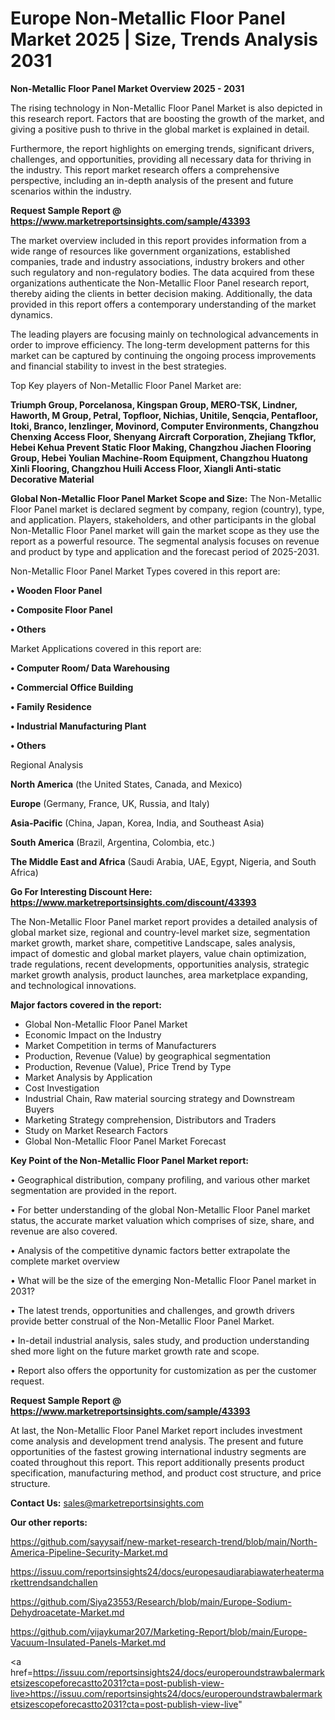 # Europe Non-Metallic Floor Panel Market 2025 | Size, Trends Analysis 2031

<Strong> Non-Metallic Floor Panel Market Overview 2025 - 2031</strong>

The rising technology in Non-Metallic Floor Panel Market is also depicted in this research report. Factors that are boosting the growth of the market, and giving a positive push to thrive in the global market is explained in detail.

Furthermore, the report highlights on emerging trends, significant drivers, challenges, and opportunities, providing all necessary data for thriving in the industry. This report market research offers a comprehensive perspective, including an in-depth analysis of the present and future scenarios within the industry.

<strong>Request Sample Report @ <a href=https://www.marketreportsinsights.com/sample/43393>https://www.marketreportsinsights.com/sample/43393</a></strong>

The market overview included in this report provides information from a wide range of resources like government organizations, established companies, trade and industry associations, industry brokers and other such regulatory and non-regulatory bodies. The data acquired from these organizations authenticate the Non-Metallic Floor Panel research report, thereby aiding the clients in better decision making. Additionally, the data provided in this report offers a contemporary understanding of the market dynamics.

The leading players are focusing mainly on technological advancements in order to improve efficiency. The long-term development patterns for this market can be captured by continuing the ongoing process improvements and financial stability to invest in the best strategies.

Top Key players of Non-Metallic Floor Panel Market are:

<strong>Triumph Group, Porcelanosa, Kingspan Group, MERO-TSK, Lindner, Haworth, M Group, Petral, Topfloor, Nichias, Unitile, Senqcia, Pentafloor, Itoki, Branco, lenzlinger, Movinord, Computer Environments, Changzhou Chenxing Access Floor, Shenyang Aircraft Corporation, Zhejiang Tkflor, Hebei Kehua Prevent Static Floor Making, Changzhou Jiachen Flooring Group, Hebei Youlian Machine-Room Equipment, Changzhou Huatong Xinli Flooring, Changzhou Huili Access Floor, Xiangli Anti-static Decorative Material</strong>

<strong><b>Global Non-Metallic Floor Panel Market Scope and Size:</b></strong>
The Non-Metallic Floor Panel market is declared segment by company, region (country), type, and application. Players, stakeholders, and other participants in the global Non-Metallic Floor Panel market will gain the market scope as they use the report as a powerful resource. The segmental analysis focuses on revenue and product by type and application and the forecast period of 2025-2031.

Non-Metallic Floor Panel Market Types covered in this report are:

<strong>•  Wooden Floor Panel

•  Composite Floor Panel

•  Others</strong>

Market Applications covered in this report are:

<strong>•  Computer Room/ Data Warehousing

•  Commercial Office Building

•  Family Residence

•  Industrial Manufacturing Plant

•  Others</strong> 

Regional Analysis

<strong>North America</strong> (the United States, Canada, and Mexico)

<strong>Europe</strong> (Germany, France, UK, Russia, and Italy)

<strong>Asia-Pacific</strong> (China, Japan, Korea, India, and Southeast Asia)

<strong>South America</strong> (Brazil, Argentina, Colombia, etc.)

<strong>The Middle East and Africa</strong> (Saudi Arabia, UAE, Egypt, Nigeria, and South Africa)

<strong>Go For Interesting Discount Here: <a href=https://www.marketreportsinsights.com/discount/43393>https://www.marketreportsinsights.com/discount/43393</a></strong>

The Non-Metallic Floor Panel market report provides a detailed analysis of global market size, regional and country-level market size, segmentation market growth, market share, competitive Landscape, sales analysis, impact of domestic and global market players, value chain optimization, trade regulations, recent developments, opportunities analysis, strategic market growth analysis, product launches, area marketplace expanding, and technological innovations.

<strong><b>Major factors covered in the report:</b></strong>
<ul>
  <li>Global Non-Metallic Floor Panel Market </li>
  <li>Economic Impact on the Industry</li>
  <li>Market Competition in terms of Manufacturers</li>
  <li>Production, Revenue (Value) by geographical segmentation</li>
  <li>Production, Revenue (Value), Price Trend by Type</li>
  <li>Market Analysis by Application</li>
  <li>Cost Investigation</li>
  <li>Industrial Chain, Raw material sourcing strategy and Downstream Buyers</li>
  <li>Marketing Strategy comprehension, Distributors and Traders</li>
  <li>Study on Market Research Factors</li>
  <li>Global Non-Metallic Floor Panel Market Forecast</li>
</ul>

<strong><b>Key Point of the Non-Metallic Floor Panel Market report:</b></strong>

• Geographical distribution, company profiling, and various other market segmentation are provided in the report.

• For better understanding of the global Non-Metallic Floor Panel market status, the accurate market valuation which comprises of size, share, and revenue are also covered.

• Analysis of the competitive dynamic factors better extrapolate the complete market overview

• What will be the size of the emerging Non-Metallic Floor Panel market in 2031?

• The latest trends, opportunities and challenges, and growth drivers provide better construal of the Non-Metallic Floor Panel Market.

• In-detail industrial analysis, sales study, and production understanding shed more light on the future market growth rate and scope.

• Report also offers the opportunity for customization as per the customer request.

<strong>Request Sample Report @ <a href=https://www.marketreportsinsights.com/sample/43393>https://www.marketreportsinsights.com/sample/43393</a></strong>

At last, the Non-Metallic Floor Panel Market report includes investment come analysis and development trend analysis. The present and future opportunities of the fastest growing international industry segments are coated throughout this report. This report additionally presents product specification, manufacturing method, and product cost structure, and price structure.

<strong>Contact Us:</strong>
sales@marketreportsinsights.com

<strong>Our other reports:</strong>

<a href=https://github.com/sayysaif/new-market-research-trend/blob/main/North-America-Pipeline-Security-Market.md>https://github.com/sayysaif/new-market-research-trend/blob/main/North-America-Pipeline-Security-Market.md</a>

<a href=https://issuu.com/reportsinsights24/docs/europesaudiarabiawaterheatermarkettrendsandchallen>https://issuu.com/reportsinsights24/docs/europesaudiarabiawaterheatermarkettrendsandchallen</a>

<a href=https://github.com/Siya23553/Research/blob/main/Europe-Sodium-Dehydroacetate-Market.md>https://github.com/Siya23553/Research/blob/main/Europe-Sodium-Dehydroacetate-Market.md</a>

<a href=https://github.com/vijaykumar207/Marketing-Report/blob/main/Europe-Vacuum-Insulated-Panels-Market.md>https://github.com/vijaykumar207/Marketing-Report/blob/main/Europe-Vacuum-Insulated-Panels-Market.md</a>

<a href=https://issuu.com/reportsinsights24/docs/europeroundstrawbalermarketsizescopeforecastto2031?cta=post-publish-view-live>https://issuu.com/reportsinsights24/docs/europeroundstrawbalermarketsizescopeforecastto2031?cta=post-publish-view-live</a>"
